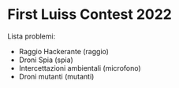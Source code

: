 # First Luiss Contest 2022

Lista problemi:
- Raggio Hackerante (raggio)
- Droni Spia (spia)
- Intercettazioni ambientali (microfono)
- Droni mutanti (mutanti)
